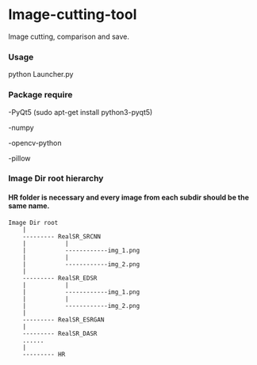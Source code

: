 # Image-cutting-tool
Image cutting, comparison and save.

### Usage

python Launcher.py


### Package require

-PyQt5  (sudo apt-get install python3-pyqt5)

-numpy 

-opencv-python

-pillow

### Image Dir root hierarchy

#### HR folder is necessary and every image from each subdir should be the same name.

````
Image Dir root
    |
    --------- RealSR_SRCNN
    |           |
    |           ------------img_1.png
    |           |
    |           ------------img_2.png
    |
    --------- RealSR_EDSR
    |           |
    |           ------------img_1.png
    |           |
    |           ------------img_2.png
    |
    --------- RealSR_ESRGAN
    |
    --------- RealSR_DASR
    ......
    |
    --------- HR
````